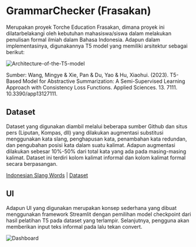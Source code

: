 # GrammarChecker (Frasakan)
Merupakan proyek Torche Education Frasakan, dimana proyek ini dilatarbelakangi oleh kebutuhan mahasiswa/siswa dalam melakukan penulisan formal ilmiah dalam Bahasa Indonesia. Adapun dalam implementasinya, digunakannya T5 model yang memiliki arsitektur sebagai berikut:

![Architecture-of-the-T5-model](https://github.com/user-attachments/assets/b6ac48ed-9f84-464a-9907-fec6dfcdbee9)

Sumber: Wang, Mingye & Xie, Pan & Du, Yao & Hu, Xiaohui. (2023). T5-Based Model for Abstractive Summarization: A Semi-Supervised Learning Approach with Consistency Loss Functions. Applied Sciences. 13. 7111. 10.3390/app13127111. 


## Dataset
Dataset yang digunakan diambil melalui beberapa sumber Github dan situs pers (Liputan, Kompas, dll) yang dilakukan augmentasi substitusi menggunakan kata slang, penghapusan kata, penambahan kata redundan, dan pengubahan posisi kata dalam suatu kalimat. Adapun augmentasi dilakukan sebesar 10%-50% dari total kata yang ada pada masing-masing kalimat. Dataset ini terdiri kolom kalimat informal dan kolom kalimat formal secara berpasangan.

[Indonesian Slang Words](https://github.com/louisowen6/NLP_bahasa_resources) | [Dataset](https://drive.google.com/drive/folders/1OyTz6T2lDIvF9aEzF0Jcm1YsZyr21ojK?usp=sharing)

## UI
Adapun UI yang digunakan merupakan konsep sederhana yang dibuat menggunakan framework Streamlit dengan pemilihan model checkpoint dari hasil pelatihan T5 pada dataset yang terlampir. Selanjutnya, pengguna akan memberikan input teks informal pada lalu tekan convert.

![Dashboard](https://github.com/user-attachments/assets/03391742-c947-4824-aead-92ade0a50de4)
